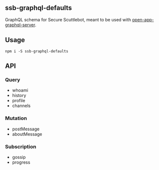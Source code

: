 ## ssb-graphql-defaults

GraphQL schema for Secure Scuttlebot, meant to be used with [open-app-graphql-server](https://github.com/open-app/open-app-graphql-server).

## Usage

`npm i -S ssb-graphql-defaults`

## API

### Query
- whoami
- history
- profile
- channels

### Mutation
- postMessage
- aboutMessage

### Subscription
- gossip
- progress